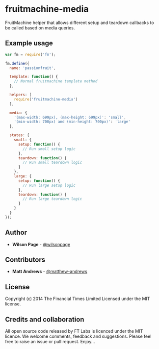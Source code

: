 # fruitmachine-media

FruitMachine helper that allows different setup and teardown callbacks to be called based on media queries.

## Example usage

```js
var fm = require('fm');

fm.define({
  name: 'passionfruit',

  template: function() {
    // Normal fruitmachine template method
  },

  helpers: [
    require('fruitmachine-media')
  ],

  media: {
    '(max-width: 699px), (max-height: 699px)': 'small',
    '(min-width: 700px) and (min-height: 700px)': 'large'
  },

  states: {
    small: {
      setup: function() {
        // Run small setup logic
      },
      teardown: function() {
        // Run small teardown logic
      }
    },
    large: {
      setup: function() {
        // Run large setup logic
      },
      teardown: function() {
        // Run large teardown logic
      }
    }
  }
});
```

## Author

- **Wilson Page** - [@wilsonpage](http://github.com/wilsonpage)

## Contributors

- **Matt Andrews** - [@matthew-andrews](http://github.com/matthew-andrews)

## License
Copyright (c) 2014 The Financial Times Limited
Licensed under the MIT license.

## Credits and collaboration

All open source code released by FT Labs is licenced under the MIT licence. We welcome comments, feedback and suggestions. Please feel free to raise an issue or pull request. Enjoy...
